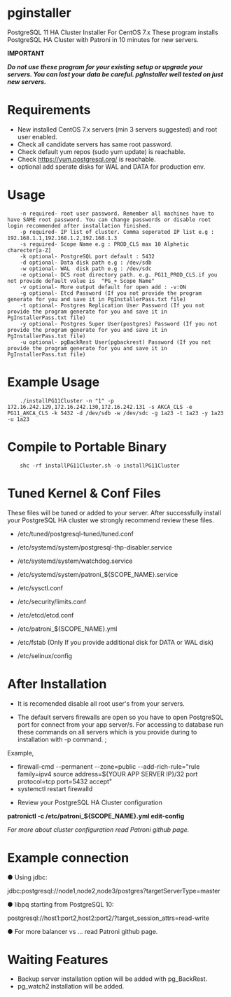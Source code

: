 # pginstaller
PostgreSQL 11 HA Cluster Installer For CentOS 7.x
These program installs PostgreSQL HA Cluster with Patroni in 10 minutes for new servers.


**IMPORTANT**

_**Do not use these program for your existing setup or upgrade your servers. You can lost your data be careful. pgInstaller well tested on just new servers.**_

# Requirements
* New installed CentOS 7.x servers (min 3 servers suggested) and root user enabled.
* Check all candidate servers has same root password. 
* Check default yum repos (sudo yum update) is reachable.
* Check https://yum.postgresql.org/        is reachable.
* optional add sperate disks for WAL and DATA for production env.


# Usage
        -n required- root user password. Remember all machines have to have SAME root password. You can change passwords or disable root login recommended after installation finished.
        -p required- IP list of cluster. Comma seperated IP list e.g : 192.168.1.1,192.168.1.2,192.168.1.3
        -s required- Scope Name e.g : PROD_CLS max 10 Alphetic charecter[a-Z]
        -k optional- PostgreSQL port default : 5432
        -d optional- Data disk path e.g : /dev/sdb
        -w optional- WAL  disk path e.g : /dev/sdc
        -e optional- DCS root directory path. e.g. PG11_PROD_CLS.if you not provide default value is  "PG_+ Scope Name"
        -v optional- More output default for open add : -v:ON 
        -g optional- Etcd Password (If you not provide the program generate for you and save it in PgInstallerPass.txt file)
        -t optional- Postgres Replication User Password (If you not provide the program generate for you and save it in PgInstallerPass.txt file)
        -y optional- Postgres Super User(postgres) Password (If you not provide the program generate for you and save it in PgInstallerPass.txt file)
        -u optional- pgBackRest User(pgbackrest) Password (If you not provide the program generate for you and save it in PgInstallerPass.txt file)

# Example Usage
        ./installPG11Cluster -n "1" -p 172.16.242.129,172.16.242.130,172.16.242.131 -s AKCA_CLS -e PG11_AKCA_CLS -k 5432 -d /dev/sdb -w /dev/sdc -g 1a23 -t 1a23 -y 1a23 -u 1a23
    
# Compile to Portable Binary
        shc -rf installPG11Cluster.sh -o installPG11Cluster
        
        
# Tuned Kernel & Conf Files

These files will be tuned or added to your server.
After successfully install your PostgreSQL HA cluster we strongly recommend review these files.


* /etc/tuned/postgresql-tuned/tuned.conf
* /etc/systemd/system/postgresql-thp-disabler.service
* /etc/systemd/system/watchdog.service
* /etc/systemd/system/patroni_${SCOPE_NAME}.service

* /etc/sysctl.conf
* /etc/security/limits.conf

* /etc/etcd/etcd.conf
* /etc/patroni_${SCOPE_NAME}.yml
* /etc/fstab (Only If you provide additional disk for DATA or WAL disk)
* /etc/selinux/config

# After Installation 

* It is recomended disable all root user's from your servers.

* The default servers firewalls are open so you have to open PostgreSQL port for connect from your app server/s. For accessing to database run these commands on all servers which is you provide during to installation with -p command. ;

Example,
- firewall-cmd --permanent --zone=public --add-rich-rule="rule family=ipv4 source address=${YOUR APP SERVER IP}/32 port protocol=tcp port=5432 accept"
- systemctl restart firewalld

* Review your PostgreSQL HA Cluster configuration

**patronictl -c /etc/patroni_${SCOPE_NAME}.yml edit-config**


_For more about cluster configuration read Patroni github page._


# Example connection

● Using jdbc:

jdbc:postgresql://node1,node2,node3/postgres?targetServerType=master

● libpq starting from PostgreSQL 10:

postgresql://host1:port2,host2:port2/?target_session_attrs=read-write

● For more balancer vs ... read Patroni github page.
 
# Waiting Features 
 * Backup server installation option will be added with pg_BackRest. 
 * pg_watch2  installation will be added.
 
